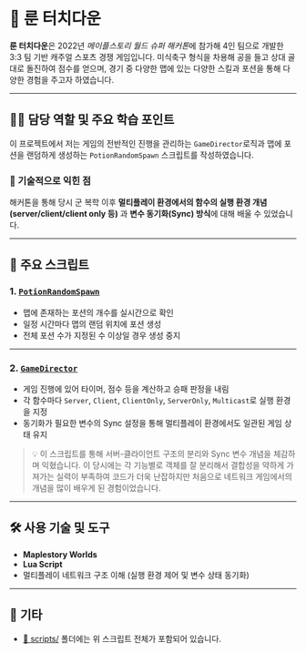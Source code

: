 # 🏈 룬 터치다운

**룬 터치다운**은 2022년 *메이플스토리 월드 슈퍼 해커톤*에 참가해 4인 팀으로 개발한 3:3 팀 기반 캐주얼 스포츠 경쟁 게임입니다.
미식축구 형식을 차용해 공을 들고 상대 골대로 돌진하여 점수를 얻으며, 경기 중 다양한 맵에 있는 다양한 스킬과 포션을 통해 다양한 경험을 주고자 하였습니다.

---

## 👨‍💻 담당 역할 및 주요 학습 포인트

이 프로젝트에서 저는 게임의 전반적인 진행을 관리하는 `GameDirector`로직과 맵에 포션을 랜덤하게 생성하는 `PotionRandomSpawn` 스크립트를 작성하였습니다.

### 🧪 기술적으로 익힌 점
해커톤을 통해 당시 군 복학 이후 **멀티플레이 환경에서의 함수의 실행 환경 개념(server/client/client only 등)** 과  **변수 동기화(Sync) 방식**에 대해 배울 수 있었습니다.

---

## 📌 주요 스크립트

### 1. [`PotionRandomSpawn`](./scripts/PotionRandomSpawn.lua)
- 맵에 존재하는 포션의 개수를 실시간으로 확인
- 일정 시간마다 맵의 랜덤 위치에 포션 생성
- 전체 포션 수가 지정된 수 이상일 경우 생성 중지

---

### 2. [`GameDirector`](./scripts/GameDirector.lua)
- 게임 진행에 있어 타이머, 점수 등을 계산하고 승패 판정을 내림
- 각 함수마다 `Server`, `Client`, `ClientOnly`, `ServerOnly`, `Multicast`로 실행 환경을 지정
- 동기화가 필요한 변수의 Sync 설정을 통해 멀티플레이 환경에서도 일관된 게임 상태 유지

> 💡 이 스크립트를 통해 서버-클라이언트 구조의 분리와 Sync 변수 개념을 체감하며 익혔습니다. 이 당시에는 
각 기능별로 객체를 잘 분리해서 결합성을 약하게 가져가는 실력이 부족하여 코드가 더욱 난잡하지만
처음으로 네트워크 게임에서의 개념을 많이 배우게 된 경험이었습니다.

---

## 🛠️ 사용 기술 및 도구
- **Maplestory Worlds**
- **Lua Script**
- 멀티플레이 네트워크 구조 이해 (실행 환경 제어 및 변수 상태 동기화)
---

## 📂 기타
- [📁 scripts/](./scripts) 폴더에는 위 스크립트 전체가 포함되어 있습니다.
